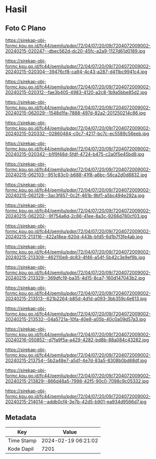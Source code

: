 # Hasil

## Foto C Plano

https://sirekap-obj-formc.kpu.go.id/fc44/pemilu/pdpr/72/04/07/20/09/7204072009002-20240215-020247--dbec562d-dc20-45fc-a2a9-1127d61d0189.jpg

https://sirekap-obj-formc.kpu.go.id/fc44/pemilu/pdpr/72/04/07/20/09/7204072009002-20240215-020304--39476cf8-ca94-4c43-a287-d411bc9941c4.jpg

https://sirekap-obj-formc.kpu.go.id/fc44/pemilu/pdpr/72/04/07/20/09/7204072009002-20240215-020312--fae3b405-4983-4120-a2c8-1b9a5bbe85d2.jpg

https://sirekap-obj-formc.kpu.go.id/fc44/pemilu/pdpr/72/04/07/20/09/7204072009002-20240215-062029--1548d1fa-7888-497d-82a2-201250214c86.jpg

https://sirekap-obj-formc.kpu.go.id/fc44/pemilu/pdpr/72/04/07/20/09/7204072009002-20240215-020332--02860484-c0c7-4217-bc7c-ec5589c56eeb.jpg

https://sirekap-obj-formc.kpu.go.id/fc44/pemilu/pdpr/72/04/07/20/09/7204072009002-20240215-020342--b1f9f48d-5fdf-4724-b475-c2a0f5e45bd9.jpg

https://sirekap-obj-formc.kpu.go.id/fc44/pemilu/pdpr/72/04/07/20/09/7204072009002-20240215-062103--951c83c0-b688-41f8-a6bc-56ca2d0d8832.jpg

https://sirekap-obj-formc.kpu.go.id/fc44/pemilu/pdpr/72/04/07/20/09/7204072009002-20240215-062128--3ac3f857-0c2f-461b-9bf1-a5bc494e292a.jpg

https://sirekap-obj-formc.kpu.go.id/fc44/pemilu/pdpr/72/04/07/20/09/7204072009002-20240215-062202--9f754a6d-2c86-41ee-8a3c-9266d780cf03.jpg

https://sirekap-obj-formc.kpu.go.id/fc44/pemilu/pdpr/72/04/07/20/09/7204072009002-20240215-213116--422a18ea-620d-443b-bfd5-6d1b7f3fe4ab.jpg

https://sirekap-obj-formc.kpu.go.id/fc44/pemilu/pdpr/72/04/07/20/09/7204072009002-20240215-213309--462110e8-dc83-4f46-a54f-5b42c3e9ef9b.jpg

https://sirekap-obj-formc.kpu.go.id/fc44/pemilu/pdpr/72/04/07/20/09/7204072009002-20240215-213329--369dfc19-ba35-4d15-8ca7-160d147043b2.jpg

https://sirekap-obj-formc.kpu.go.id/fc44/pemilu/pdpr/72/04/07/20/09/7204072009002-20240215-213513--621b2264-b85d-4d1d-a093-3bb359c4e613.jpg

https://sirekap-obj-formc.kpu.go.id/fc44/pemilu/pdpr/72/04/07/20/09/7204072009002-20240215-213532--04a5721a-10fa-40e8-a05b-40c0a09d57a3.jpg

https://sirekap-obj-formc.kpu.go.id/fc44/pemilu/pdpr/72/04/07/20/09/7204072009002-20240216-050852--d7fa9f5a-a429-4282-bd8b-88a084c43282.jpg

https://sirekap-obj-formc.kpu.go.id/fc44/pemilu/pdpr/72/04/07/20/09/7204072009002-20240215-213754--5b2a48e7-a5d1-4e7d-83a5-8308b0bd68df.jpg

https://sirekap-obj-formc.kpu.go.id/fc44/pemilu/pdpr/72/04/07/20/09/7204072009002-20240215-213829--866d48a5-7998-42f5-90c0-7098c9c05332.jpg

https://sirekap-obj-formc.kpu.go.id/fc44/pemilu/pdpr/72/04/07/20/09/7204072009002-20240215-214014--addb0cf4-3e7b-42d5-b901-ea934d9566d7.jpg


## Metadata

| Key        | Value               |
| ---------- | ------------------- |
| Time Stamp | 2024-02-19 06:21:02 |
| Kode Dapil | 7201                |



